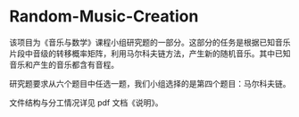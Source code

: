 # Random-Music-Creation
该项目为《音乐与数学》课程小组研究题的一部分。这部分的任务是根据已知音乐片段中音级的转移概率矩阵，利用马尔科夫链方法，产生新的随机音乐。其中已知音乐和产生的音乐都含有音程。

研究题要求从六个题目中任选一题，我们小组选择的是第四个题目：马尔科夫链。

文件结构与分工情况详见 pdf 文档《说明》。
